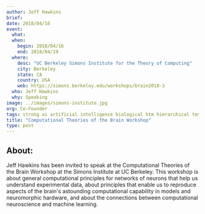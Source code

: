 ```yaml
---
author: Jeff Hawkins
brief:
date: 2018/04/16
event:
  what:
  when:
    begin: 2018/04/16
    end: 2018/04/19
  where:
    desc: "UC Berkeley Simons Institute for the Theory of Computing"
    city: Berkeley
    state: CA
    country: USA
    web: https://simons.berkeley.edu/workshops/brain2018-3
  who: Jeff Hawkins
  why: Speaking
image: ../images/simons-institute.jpg
org: Co-Founder
tags: strong ai artificial intelligence biological htm hierarchical temporal memory computing brain neuroscience
title: "Computational Theories of the Brain Workshop"
type: post
---
```


## About:

Jeff Hawkins has been invited to speak at the Computational Theories of the Brain Workshop at the Simons Institute at UC Berkeley. This workshop​ ​is about general computational principles ​for ​networks of neurons that help us understand experimental data, about principles that enable us to reproduce aspects of the brain's astounding computational capability in models and neuromorphic hardware, and about the connections between computational neuroscience and machine learning.
